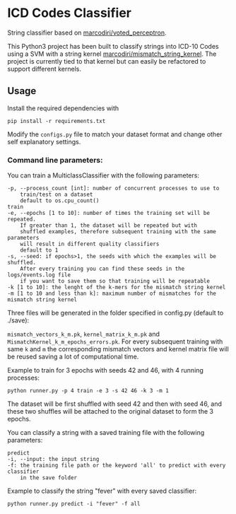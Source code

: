 # ICD Codes Classifier
String classifier based on [marcodiri/voted_perceptron][https://github.com/marcodiri/voted_perceptron].

This Python3 project has been built to classify strings into ICD-10 Codes using a SVM with a string kernel
[marcodiri/mismatch_string_kernel][https://github.com/marcodiri/mismatch_string_kernel].
The project is currently tied to that kernel but can easily be refactored to support different
kernels.

[https://github.com/marcodiri/voted_perceptron]: https://github.com/marcodiri/voted_perceptron

[https://github.com/marcodiri/mismatch_string_kernel]: https://github.com/marcodiri/mismatch_string_kernel

## Usage
Install the required dependencies with

    pip install -r requirements.txt

Modify the `configs.py` file to match your dataset format and change other self explanatory settings.

### Command line parameters:
You can train a MulticlassClassifier with the following parameters:

    -p, --process_count [int]: number of concurrent processes to use to 
        train/test on a dataset
        default to os.cpu_count()
    train
    -e, --epochs [1 to 10]: number of times the training set will be repeated.
        If greater than 1, the dataset will be repeated but with
        shuffled examples, therefore subsequent training with the same parameters
        will result in different quality classifiers
        default to 1
    -s, --seed: if epochs>1, the seeds with which the examples will be shuffled.
        After every training you can find these seeds in the logs/events.log file
        if you want to save them so that training will be repeatable
    -k [1 to 10]: the lenght of the k-mers for the mismatch string kernel
    -m [1 to 10 and less than k]: maximum number of mismatches for the mismatch string kernel

Three files will be generated in the folder specified in config.py (default to ./save):

`mismatch_vectors_k_m.pk`, `kernel_matrix_k_m.pk` and `MismatchKernel_k_m_epochs_errors.pk`.
For every subsequent training with same `k` and `m` the corresponding mismatch vectors and 
kernel matrix file will be reused saving a lot of computational time.

Example to train for 3 epochs with seeds 42 and 46, with 4 running processes:

    python runner.py -p 4 train -e 3 -s 42 46 -k 3 -m 1
    
The dataset will be first shuffled with seed 42 and then with seed 46, and these two shuffles
will be attached to the original dataset to form the 3 epochs.

You can classify a string with a saved training file with the following parameters:

    predict
    -i, --input: the input string
    -f: the training file path or the keyword 'all' to predict with every classifier
        in the save folder

Example to classify the string "fever" with every saved classifier:

    python runner.py predict -i "fever" -f all
